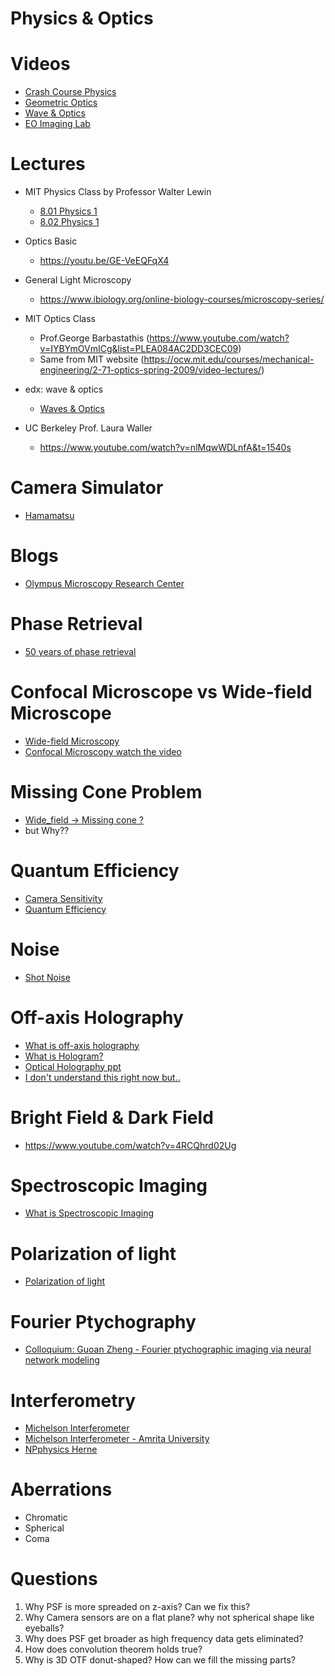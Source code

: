 # Physics & Optics

# Videos

- [Crash Course Physics](https://www.youtube.com/watch?v=ZM8ECpBuQYE&list=PL8dPuuaLjXtN0ge7yDk_UA0ldZJdhwkoV)
- [Geometric Optics](https://www.youtube.com/watch?v=Oh4m8Ees-3Q)
- [Wave & Optics](https://www.youtube.com/watch?v=wbUflBnkuiU&list=PLSrKSt8xhLVrRO5MF6hksLfu2UeZrIiYu)
- [EO Imaging Lab](https://www.youtube.com/watch?v=RfgDUV_-KP4&l)

# Lectures 

- MIT Physics Class by Professor Walter Lewin
  - [8.01 Physics 1](https://youtu.be/wWnfJ0-xXRE)
  - [8.02 Physics 1](https://youtu.be/rtlJoXxlSFE)

- Optics Basic
  - https://youtu.be/GE-VeEQFqX4

- General Light Microscopy 
  - https://www.ibiology.org/online-biology-courses/microscopy-series/

- MIT Optics Class 
  - Prof.George Barbastathis (https://www.youtube.com/watch?v=IYBYmOVmICg&list=PLEA084AC2DD3CEC09)
  - Same from MIT website (https://ocw.mit.edu/courses/mechanical-engineering/2-71-optics-spring-2009/video-lectures/)
  
- edx: wave & optics

  - [Waves & Optics](https://courses.edx.org/courses/RiceX/PHYS201x/3T2014/course/)

- UC Berkeley Prof. Laura Waller
  - https://www.youtube.com/watch?v=nlMqwWDLnfA&t=1540s

# Camera Simulator

- [Hamamatsu](https://www.hamamatsu.com/sp/sys/en/camera_simulator/index.html)

# Blogs

- [Olympus Microscopy Research Center](https://www.olympus-lifescience.com/en/microscope-resource/)

# Phase Retrieval

- [50 years of phase retrieval](https://www.youtube.com/watch?reload=9&v=qpta3UJLSdA)

# Confocal Microscope vs Wide-field Microscope

- [Wide-field Microscopy](https://www.leica-microsystems.com/science-lab/introduction-to-widefield-microscopy/)
- [Confocal Microscopy watch the video](https://en.wikipedia.org/wiki/Confocal_microscopy)

# Missing Cone Problem 

- [Wide_field -> Missing cone ?](https://en.wikipedia.org/wiki/Optical_transfer_function)
- but Why??

# Quantum Efficiency

- [Camera Sensitivity](https://www.ptgrey.com/white-paper/id/10912)
- [Quantum Efficiency](https://www.youtube.com/watch?reload=9&v=_KMKYIw8ivc)

# Noise

- [Shot Noise](https://www.youtube.com/watch?v=-Cl2DBYXDhY)

# Off-axis Holography

- [What is off-axis holography](http://wavefrontshaping.net/index.php/63-community/tutorials/phase-measurement/94-off-axis-holography)
- [What is Hologram?](https://slideplayer.com/slide/13481224/)
- [Optical Holography ppt](https://www.slideserve.com/fineen/optical-holography)
- [I don't understand this right now but..](https://www.intechopen.com/books/holographic-materials-and-optical-systems/surface-characterization-by-the-use-of-digital-holography)

# Bright Field & Dark Field

- https://www.youtube.com/watch?v=4RCQhrd02Ug

# Spectroscopic Imaging

- [What is Spectroscopic Imaging](https://www.youtube.com/watch?reload=9&v=LuDFIPxDUaI)

# Polarization of light

- [Polarization of light](https://www.youtube.com/watch?v=6_C8KyU67RU)

# Fourier Ptychography

- [Colloquium: Guoan Zheng - Fourier ptychographic imaging via neural network modeling](https://www.youtube.com/watch?v=hece_x37ITg)

# Interferometry

- [Michelson Interferometer](https://www.youtube.com/watch?v=j-u3IEgcTiQ&t=4s)
- [Michelson Interferometer - Amrita University](https://www.youtube.com/watch?v=lzBKlY4f1XA&t=40s)
- [NPphysics Herne](https://www.youtube.com/watch?v=V_iBZpy570w)

# Aberrations

- Chromatic
- Spherical
- Coma

# Questions

1. Why PSF is more spreaded on z-axis? Can we fix this?
2. Why Camera sensors are on a flat plane? why not spherical shape like eyeballs?
3. Why does PSF get broader as high frequency data gets eliminated?
4. How does convolution theorem holds true?
5. Why is 3D OTF donut-shaped? How can we fill the missing parts?
